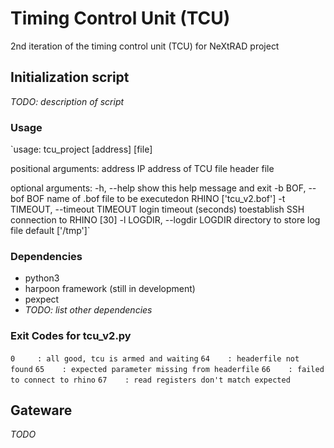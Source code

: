 # Timing Control Unit (TCU)

2nd iteration of the timing control unit (TCU) for NeXtRAD project

## Initialization script

*TODO: description of script*

### Usage
`usage: tcu_project [address] [file]

positional arguments:
  address               IP address of TCU
  file                  header file

optional arguments:
  -h, --help            show this help message and exit
  -b BOF, --bof BOF     name of .bof file to be executedon RHINO
                        ['tcu_v2.bof']
  -t TIMEOUT, --timeout TIMEOUT
                        login timeout (seconds) toestablish SSH connection to
                        RHINO [30]
  -l LOGDIR, --logdir LOGDIR
                        directory to store log file default ['/tmp']`

### Dependencies

*   python3
*   harpoon framework (still in development)
*   pexpect
*   *TODO: list other dependencies*

### Exit Codes for tcu_v2.py

`0     : all good, tcu is armed and waiting`
`64    : headerfile not found`
`65    : expected parameter missing from headerfile`
`66    : failed to connect to rhino`
`67    : read registers don't match expected`

## Gateware

*TODO*
